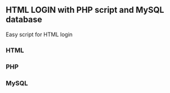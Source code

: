 ## HTML LOGIN with PHP script and MySQL database

Easy script for HTML login 

### HTML

### PHP

### MySQL

